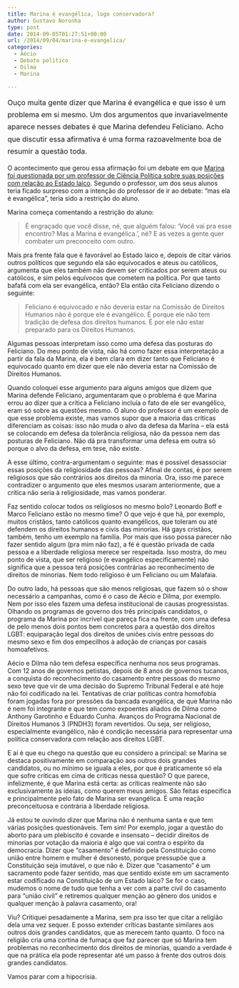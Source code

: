 ```yaml
---
title: Marina é evangélica, logo conservadora?
author: Gustavo Noronha
type: post
date: 2014-09-05T01:27:51+00:00
url: /2014/09/04/marina-e-evangelica/
categories:
  - Aécio
  - Debate político
  - Dilma
  - Marina

---
```

<span style="line-height: 1.714285714; font-size: 1rem;">Ouço muita gente dizer que Marina é evangélica e que isso é um problema em si mesmo. Um dos argumentos que invariavelmente aparece nesses debates é que Marina defendeu Feliciano. Acho que discutir essa afirmativa é uma forma razoavelmente boa de resumir a questão toda.</span>

O acontecimento que gerou essa afirmação foi um debate em que [Marina foi questionada por um professor de Ciência Política sobre suas posições com relação ao Estado laico][1]. Segundo o professor, um dos seus alunos teria ficado surpreso com a intenção do professor de ir ao debate: &#8220;mas ela é evangélica&#8221;, teria sido a restrição do aluno.

Marina começa comentando a restrição do aluno:

> É engraçado que você disse, né, que alguém falou: &#8216;Você vai pra esse encontro? Mas a Marina é evangélica.&#8217;, né? E as vezes a gente quer combater um preconceito com outro.

Mais pra frente fala que é favorável ao Estado laico e, depois de citar vários outros políticos que segundo ela são equivocados e ateus ou católicos, argumenta que eles também não devem ser criticados por serem ateus ou católicos, e sim pelos equívocos que cometem na política. Por que tanto bafafá com ela ser evangélica, então? Ela então cita Feliciano dizendo o seguinte:

> Feliciano é equivocado e não deveria estar na Comissão de Direitos Humanos não é porque ele é evangélico. É porque ele não tem tradição de defesa dos direitos humanos. É por ele não estar preparado para os Direitos Humanos.

Algumas pessoas interpretam isso como uma defesa das posturas do Feliciano. Do meu ponto de vista, não há como fazer essa interpretação a partir da fala da Marina, ela é bem clara em dizer tanto que Feliciano é equivocado quanto em dizer que ele não deveria estar na Comissão de Direitos Humanos.

Quando coloquei esse argumento para alguns amigos que dizem que Marina defende Feliciano, argumentaram que o problema é que Marina errou ao dizer que a crítica a Feliciano incluía o fato de ele ser evangélico, eram só sobre as questões mesmo. O aluno do professor é um exemplo de que esse problema existe, mas vamos supor que a maioria das críticas diferenciam as coisas: isso não muda o alvo da defesa da Marina &#8211; ela está se colocando em defesa da tolerância religiosa, não da pessoa nem das posturas de Feliciano. Não dá pra transformar uma defesa em outra só porque o alvo da defesa, em tese, não existe.

A esse último, contra-argumentam o seguinte: mas é possível desassociar essas posições da religiosidade das pessoas? Afinal de contas, é por serem religiosos que são contrários aos direitos da minoria. Ora, isso me parece contradizer o argumento que eles mesmos usaram anteriormente, que a crítica não seria à religiosidade, mas vamos ponderar.

Faz sentido colocar todos os religiosos no mesmo bolo? Leonardo Boff e Marco Feliciano estão no mesmo time? O que vejo é que há, por exemplo, muitos cristãos, tanto católicos quanto evangélicos, que toleram ou até defendem os direitos humanos e civis das minorias. Há gays cristãos, também, tenho um exemplo na família. Por mais que isso possa parecer não fazer sentido algum (pra mim não faz), a fé é questão privada de cada pessoa e a liberdade religiosa merece ser respeitada. Isso mostra, do meu ponto de vista, que ser religioso (e evangélico especificamente) não significa que a pessoa terá posições contrárias ao reconhecimento de direitos de minorias. Nem todo religioso é um Feliciano ou um Malafaia.

Do outro lado, há pessoas que são menos religiosas, que fazem só o show necessário a campanhas, como é o caso de Aécio e Dilma, por exemplo. Nem por isso eles fazem uma defesa institucional de causas progressistas. Olhando os programas de governo dos três principais candidatos, o programa da Marina por incrível que pareça fica na frente, com uma defesa de pelo menos dois pontos bem concretos para a questão dos direitos LGBT: equiparação legal dos direitos de uniões civis entre pessoas do mesmo sexo e fim dos empecilhos à adoção de crianças por casais homoafetivos.

Aécio e Dilma não tem defesa específica nenhuma nos seus programas. Com 12 anos de governos petistas, depois de 8 anos de governos tucanos, a conquista do reconhecimento do casamento entre pessoas do mesmo sexo teve que vir de uma decisão do Supremo Tribunal Federal e até hoje não foi codificado na lei. Tentativas de criar políticas contra homofobia foram jogadas fora por pressões da bancada evangélica, de que Marina não é nem foi integrante e que tem como expoentes aliados de Dilma como Anthony Garotinho e Eduardo Cunha. Avanços do Programa Nacional de Direitos Humanos 3 (PNDH3) foram revertidos. Ou seja, ser religioso, especialmente evangélico, não é condição necessária para representar uma política conservadora com relação aos direitos LGBT.

E aí é que eu chego na questão que eu considero a principal: se Marina se destaca positivamente em comparação aos outros dois grandes candidatos, ou no mínimo se iguala a eles, por que é praticamente só ela que sofre críticas em cima de críticas nessa questão? O que parece, infelizmente, é que Marina está certa: as críticas realmente não são exclusivamente às ideias, como querem meus amigos. São feitas especifica e principalmente pelo fato de Marina ser evangélica. É uma reação preconceituosa e contrária à liberdade religiosa.

Já estou te ouvindo dizer que Marina não é nenhuma santa e que tem várias posições questionáveis. Tem sim! Por exemplo, jogar a questão do aborto para um plebiscito é covarde e insensato &#8211; decidir direitos de minorias por votação da maioria é algo que vai contra o espírito da democracia. Dizer que &#8220;casamento&#8221; é definido pela Constituição como união entre homem e mulher é desonesto, porque pressupõe que a Constituição seja imutável, o que não é. Dizer que &#8220;casamento&#8221; é um sacramento pode fazer sentido, mas que sentido existe em um sacramento estar codificado na Constituição de um Estado laico? Se for o caso, mudemos o nome de tudo que tenha a ver com a parte civil do casamento para &#8220;união civil&#8221; e retiremos qualquer menção ao gênero dos unidos e qualquer menção à palavra casamento, ora!

Viu? Critiquei pesadamente a Marina, sem pra isso ter que citar a religião dela uma vez sequer. E posso extender críticas bastante similares aos outros dois grandes candidatos, que as merecem tanto quanto. O foco na religião cria uma cortina de fumaça que faz parecer que só Marina tem problemas no reconhecimento dos direitos de minorias, quando a verdade é que na prática ela pode representar até um passo à frente dos outros dois grandes candidatos.

Vamos parar com a hipocrisia.

 [1]: https://www.youtube.com/watch?v=3vDIaHI8Shk "Marina responde a professor de Ciência Política sobre Estado laico"